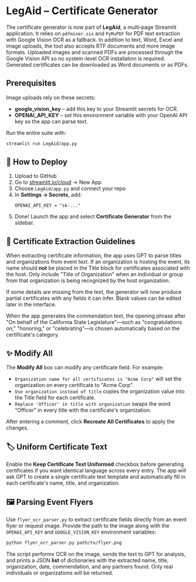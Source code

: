 # LegAid – Certificate Generator

The certificate generator is now part of **LegAid**, a multi‑page Streamlit application.
It relies on `pdfminer.six` and `PyMuPDF` for PDF text extraction with Google Vision OCR as a fallback. In addition to text, Word, Excel and image uploads, the tool also accepts RTF documents and more image formats.
Uploaded images and scanned PDFs are processed through the Google Vision API so no system-level OCR installation is required. Generated certificates can be downloaded as Word documents or as PDFs.

## Prerequisites

Image uploads rely on these secrets:

- **google_vision_key** – add this key to your Streamlit secrets for OCR.
- **OPENAI_API_KEY** – set this environment variable with your OpenAI API key so the app can parse text.

Run the entire suite with:

```bash
streamlit run LegAid/app.py
```

## 🚀 How to Deploy

1. Upload to GitHub
2. Go to [streamlit.io/cloud](https://streamlit.io/cloud) → New App
3. Choose `LegAid/app.py` and connect your repo
4. In **Settings → Secrets**, add:
   ```
   OPENAI_API_KEY = "sk-..."
   ```
5. Done! Launch the app and select **Certificate Generator** from the sidebar.

## 📝 Certificate Extraction Guidelines

When extracting certificate information, the app uses GPT to parse titles and organizations from event text. If an organization is hosting the event, its name should **not** be placed in the Title block for certificates associated with the host. Only include "Title of Organization" when an individual or group from that organization is being recognized by the host organization.

If some details are missing from the text, the generator will now produce partial certificates with any fields it can infer. Blank values can be edited later in the interface.

When the app generates the commendation text, the opening phrase after "On behalf of the California State Legislature"—such as "congratulations on," "honoring," or "celebrating"—is chosen automatically based on the certificate's category.

## ✨ Modify All

The **Modify All** box can modify any certificate field. For example:

- `Organization name for all certificates is "Acme Corp"` will set the organization on every certificate to "Acme Corp".
- `Use organization instead of title` copies the organization value into the Title field for each certificate.
- `Replace 'Officer' in title with organization` swaps the word "Officer" in every title with the certificate's organization.

After entering a comment, click **Recreate All Certificates** to apply the changes.

## 🏷️ Uniform Certificate Text

Enable the **Keep Certificate Text Uniformed** checkbox before generating certificates if you want identical language across every entry. The app will ask GPT to create a single certificate text template and automatically fill in each certificate's name, title, and organization.

## 🖼️ Parsing Event Flyers

Use `flyer_ocr_parser.py` to extract certificate fields directly from an event flyer or request image. Provide the path to the image along with the `OPENAI_API_KEY` and `GOOGLE_VISION_KEY` environment variables:

```bash
python flyer_ocr_parser.py path/to/flyer.png
```

The script performs OCR on the image, sends the text to GPT for analysis, and prints a JSON **list** of dictionaries with the extracted name, title, organization, date, commendation, and any partners found. Only real individuals or organizations will be returned.
